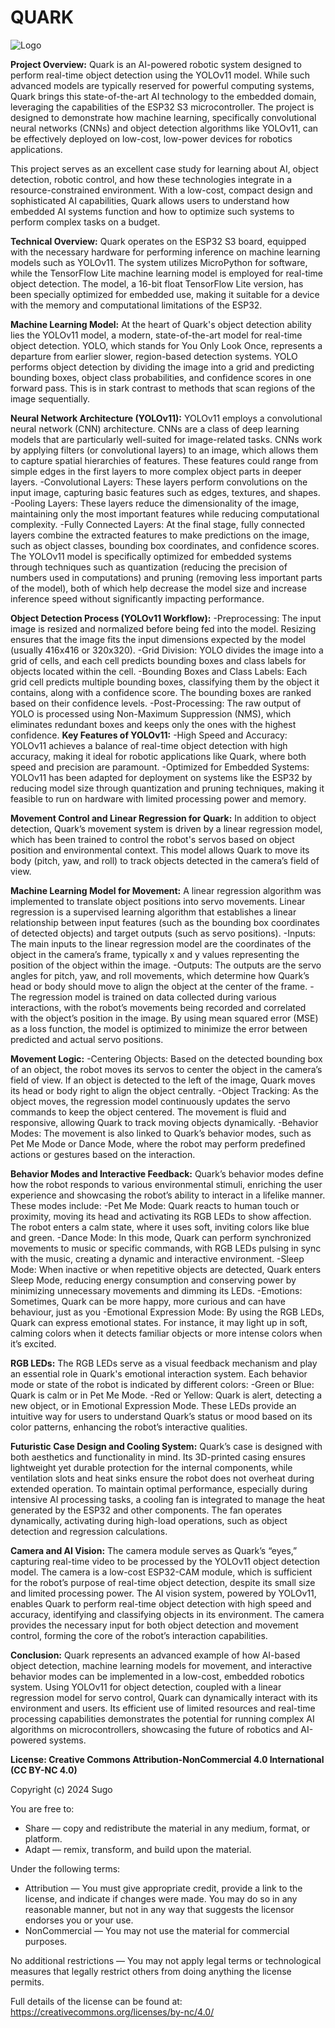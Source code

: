 # QUARK
 ![Logo](https://github.com/SugoCockatoo/Quark/blob/main/Quark%20Large%20Logo.png)


**Project Overview:**
Quark is an AI-powered robotic system designed to perform real-time object detection using the YOLOv11 model. While such advanced models are typically reserved for powerful computing systems, Quark brings this state-of-the-art AI technology to the embedded domain, leveraging the capabilities of the ESP32 S3 microcontroller. The project is designed to demonstrate how machine learning, specifically convolutional neural networks (CNNs) and object detection algorithms like YOLOv11, can be effectively deployed on low-cost, low-power devices for robotics applications. 

This project serves as an excellent case study for learning about AI, object detection, robotic control, and how these technologies integrate in a resource-constrained environment. With a low-cost, compact design and sophisticated AI capabilities, Quark allows users to understand how embedded AI systems function and how to optimize such systems to perform complex tasks on a budget. 


**Technical Overview:**
Quark operates on the ESP32 S3 board, equipped with the necessary hardware for performing inference on machine learning models such as YOLOv11. The system utilizes MicroPython for software, while the TensorFlow Lite machine learning model is employed for real-time object detection. The model, a 16-bit float TensorFlow Lite version, has been specially optimized for embedded use, making it suitable for a device with the memory and computational limitations of the ESP32. 

**Machine Learning Model:**
At the heart of Quark's object detection ability lies the YOLOv11 model, a modern, state-of-the-art model for real-time object detection. YOLO, which stands for You Only Look Once, represents a departure from earlier slower, region-based detection systems. YOLO performs object detection by dividing the image into a grid and predicting bounding boxes, object class probabilities, and confidence scores in one forward pass. This is in stark contrast to methods that scan regions of the image sequentially. 

**Neural Network Architecture (YOLOv11):**
YOLOv11 employs a convolutional neural network (CNN) architecture. CNNs are a class of deep learning models that are particularly well-suited for image-related tasks. CNNs work by applying filters (or convolutional layers) to an image, which allows them to capture spatial hierarchies of features. These features could range from simple edges in the first layers to more complex object parts in deeper layers. 
-Convolutional Layers: These layers perform convolutions on the input image, capturing basic features such as edges, textures, and shapes. 
-Pooling Layers: These layers reduce the dimensionality of the image, maintaining only the most important features while reducing computational complexity. 
-Fully Connected Layers: At the final stage, fully connected layers combine the extracted features to make predictions on the image, such as object classes, bounding box coordinates, and confidence scores. 
The YOLOv11 model is specifically optimized for embedded systems through techniques such as quantization (reducing the precision of numbers used in computations) and pruning (removing less important parts of the model), both of which help decrease the model size and increase inference speed without significantly impacting performance. 

**Object Detection Process (YOLOv11 Workflow):**
-Preprocessing: The input image is resized and normalized before being fed into the model. Resizing ensures that the image fits the input dimensions expected by the model (usually 416x416 or 320x320). 
-Grid Division: YOLO divides the image into a grid of cells, and each cell predicts bounding boxes and class labels for objects located within the cell. 
-Bounding Boxes and Class Labels: Each grid cell predicts multiple bounding boxes, classifying them by the object it contains, along with a confidence score. The bounding boxes are ranked based on their confidence levels. 
-Post-Processing: The raw output of YOLO is processed using Non-Maximum Suppression (NMS), which eliminates redundant boxes and keeps only the ones with the highest confidence. 
**Key Features of YOLOv11:** 
-High Speed and Accuracy: YOLOv11 achieves a balance of real-time object detection with high accuracy, making it ideal for robotic applications like Quark, where both speed and precision are paramount. 
-Optimized for Embedded Systems: YOLOv11 has been adapted for deployment on systems like the ESP32 by reducing model size through quantization and pruning techniques, making it feasible to run on hardware with limited processing power and memory. 

**Movement Control and Linear Regression for Quark:** 
In addition to object detection, Quark’s movement system is driven by a linear regression model, which has been trained to control the robot's servos based on object position and environmental context. This model allows Quark to move its body (pitch, yaw, and roll) to track objects detected in the camera’s field of view. 

**Machine Learning Model for Movement:**
A linear regression algorithm was implemented to translate object positions into servo movements. Linear regression is a supervised learning algorithm that establishes a linear relationship between input features (such as the bounding box coordinates of detected objects) and target outputs (such as servo positions). 
-Inputs: The main inputs to the linear regression model are the coordinates of the object in the camera’s frame, typically x and y values representing the position of the object within the image. 
-Outputs: The outputs are the servo angles for pitch, yaw, and roll movements, which determine how Quark’s head or body should move to align the object at the center of the frame. 
-The regression model is trained on data collected during various interactions, with the robot’s movements being recorded and correlated with the object’s position in the image. By using mean squared error (MSE) as a loss function, the model is optimized to minimize the error between predicted and actual servo positions. 

**Movement Logic:** 
-Centering Objects: Based on the detected bounding box of an object, the robot moves its servos to center the object in the camera’s field of view. If an object is detected to the left of the image, Quark moves its head or body right to align the object centrally. 
-Object Tracking: As the object moves, the regression model continuously updates the servo commands to keep the object centered. The movement is fluid and responsive, allowing Quark to track moving objects dynamically. 
-Behavior Modes: The movement is also linked to Quark’s behavior modes, such as Pet Me Mode or Dance Mode, where the robot may perform predefined actions or gestures based on the interaction. 

**Behavior Modes and Interactive Feedback:** 
Quark’s behavior modes define how the robot responds to various environmental stimuli, enriching the user experience and showcasing the robot’s ability to interact in a lifelike manner. These modes include: 
-Pet Me Mode: Quark reacts to human touch or proximity, moving its head and activating its RGB LEDs to show affection. The robot enters a calm state, where it uses soft, inviting colors like blue and green. 
-Dance Mode: In this mode, Quark can perform synchronized movements to music or specific commands, with RGB LEDs pulsing in sync with the music, creating a dynamic and interactive environment. 
-Sleep Mode: When inactive or when repetitive objects are detected, Quark enters Sleep Mode, reducing energy consumption and conserving power by minimizing unnecessary movements and dimming its LEDs. 
-Emotions: Sometimes, Quark can be more happy, more curious and can have behaviour, just as you
-Emotional Expression Mode: By using the RGB LEDs, Quark can express emotional states. For instance, it may light up in soft, calming colors when it detects familiar objects or more intense colors when it’s excited. 

**RGB LEDs:** 
The RGB LEDs serve as a visual feedback mechanism and play an essential role in Quark's emotional interaction system. Each behavior mode or state of the robot is indicated by different colors: 
-Green or Blue: Quark is calm or in Pet Me Mode. 
-Red or Yellow: Quark is alert, detecting a new object, or in Emotional Expression Mode. 
These LEDs provide an intuitive way for users to understand Quark’s status or mood based on its color patterns, enhancing the robot’s interactive qualities. 
 
**Futuristic Case Design and Cooling System:** 
Quark’s case is designed with both aesthetics and functionality in mind. Its 3D-printed casing ensures lightweight yet durable protection for the internal components, while ventilation slots and heat sinks ensure the robot does not overheat during extended operation. 
To maintain optimal performance, especially during intensive AI processing tasks, a cooling fan is integrated to manage the heat generated by the ESP32 and other components. The fan operates dynamically, activating during high-load operations, such as object detection and regression calculations. 

**Camera and AI Vision:**
The camera module serves as Quark’s “eyes,” capturing real-time video to be processed by the YOLOv11 object detection model. The camera is a low-cost ESP32-CAM module, which is sufficient for the robot’s purpose of real-time object detection, despite its small size and limited processing power. 
The AI vision system, powered by YOLOv11, enables Quark to perform real-time object detection with high speed and accuracy, identifying and classifying objects in its environment. The camera provides the necessary input for both object detection and movement control, forming the core of the robot’s interaction capabilities. 

**Conclusion:**
Quark represents an advanced example of how AI-based object detection, machine learning models for movement, and interactive behavior modes can be implemented in a low-cost, embedded robotics system. Using YOLOv11 for object detection, coupled with a linear regression model for servo control, Quark can dynamically interact with its environment and users. Its efficient use of limited resources and real-time processing capabilities demonstrates the potential for running complex AI algorithms on microcontrollers, showcasing the future of robotics and AI-powered systems. 

**License: Creative Commons Attribution-NonCommercial 4.0 International (CC BY-NC 4.0)**

Copyright (c) 2024 Sugo

You are free to:
- Share — copy and redistribute the material in any medium, format, or platform.
- Adapt — remix, transform, and build upon the material.

Under the following terms:
- Attribution — You must give appropriate credit, provide a link to the license, and indicate if changes were made. You may do so in any reasonable manner, but not in any way that suggests the licensor endorses you or your use.
- NonCommercial — You may not use the material for commercial purposes.

No additional restrictions — You may not apply legal terms or technological measures that legally restrict others from doing anything the license permits.

Full details of the license can be found at:
https://creativecommons.org/licenses/by-nc/4.0/

